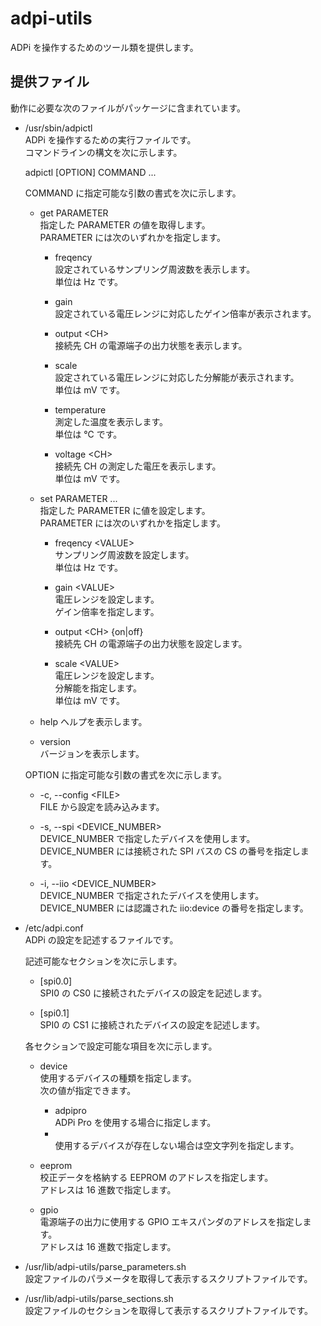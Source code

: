 adpi-utils
==========

ADPi を操作するためのツール類を提供します。

## 提供ファイル
動作に必要な次のファイルがパッケージに含まれています。

* /usr/sbin/adpictl  
  ADPi を操作するための実行ファイルです。  
  コマンドラインの構文を次に示します。  

  adpictl [OPTION] COMMAND ...

  COMMAND に指定可能な引数の書式を次に示します。  

  + get PARAMETER  
    指定した PARAMETER の値を取得します。  
    PARAMETER には次のいずれかを指定します。  

    - freqency  
      設定されているサンプリング周波数を表示します。  
      単位は Hz です。  

    - gain  
      設定されている電圧レンジに対応したゲイン倍率が表示されます。  

    - output \<CH\>  
      接続先 CH の電源端子の出力状態を表示します。  

    - scale  
      設定されている電圧レンジに対応した分解能が表示されます。  
      単位は mV です。  

    - temperature  
      測定した温度を表示します。  
      単位は ℃ です。  

    - voltage \<CH\>  
      接続先 CH の測定した電圧を表示します。  
      単位は mV です。  

  + set PARAMETER ...  
    指定した PARAMETER に値を設定します。  
    PARAMETER には次のいずれかを指定します。  

    - freqency \<VALUE\>  
      サンプリング周波数を設定します。  
      単位は Hz です。  

    - gain \<VALUE\>  
      電圧レンジを設定します。  
      ゲイン倍率を指定します。  

    - output \<CH\> {on|off}  
      接続先 CH の電源端子の出力状態を設定します。  

    - scale \<VALUE\>  
      電圧レンジを設定します。  
      分解能を指定します。  
      単位は mV です。  

  + help
    ヘルプを表示します。

  + version  
    バージョンを表示します。  

  OPTION に指定可能な引数の書式を次に示します。  

  + -c, --config \<FILE\>  
    FILE から設定を読み込みます。  

  + -s, --spi <DEVICE_NUMBER>  
    DEVICE_NUMBER で指定したデバイスを使用します。  
    DEVICE_NUMBER には接続された SPI バスの CS の番号を指定します。  

  + -i, --iio <DEVICE_NUMBER>  
    DEVICE_NUMBER で指定されたデバイスを使用します。  
    DEVICE_NUMBER には認識された iio:device の番号を指定します。  

* /etc/adpi.conf  
  ADPi の設定を記述するファイルです。  

  記述可能なセクションを次に示します。  

  + [spi0.0]  
    SPI0 の CS0 に接続されたデバイスの設定を記述します。  

  + [spi0.1]  
    SPI0 の CS1 に接続されたデバイスの設定を記述します。  

  各セクションで設定可能な項目を次に示します。  

  + device  
    使用するデバイスの種類を指定します。  
    次の値が指定できます。  
    - adpipro  
      ADPi Pro を使用する場合に指定します。
    - &nbsp;  
      使用するデバイスが存在しない場合は空文字列を指定します。

  + eeprom  
    校正データを格納する EEPROM のアドレスを指定します。  
    アドレスは 16 進数で指定します。  

  + gpio  
    電源端子の出力に使用する GPIO エキスパンダのアドレスを指定します。  
    アドレスは 16 進数で指定します。  

* /usr/lib/adpi-utils/parse_parameters.sh  
  設定ファイルのパラメータを取得して表示するスクリプトファイルです。  

* /usr/lib/adpi-utils/parse_sections.sh  
  設定ファイルのセクションを取得して表示するスクリプトファイルです。  
